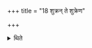 +++
title = "18 शुक्रन् ते शुक्रेण"

+++

<details><summary>थिते</summary>

शुक्रं ते शुक्रेण गृह्णामीति दध्नः पयसो निग्राभ्याणां वा १८
</details>
